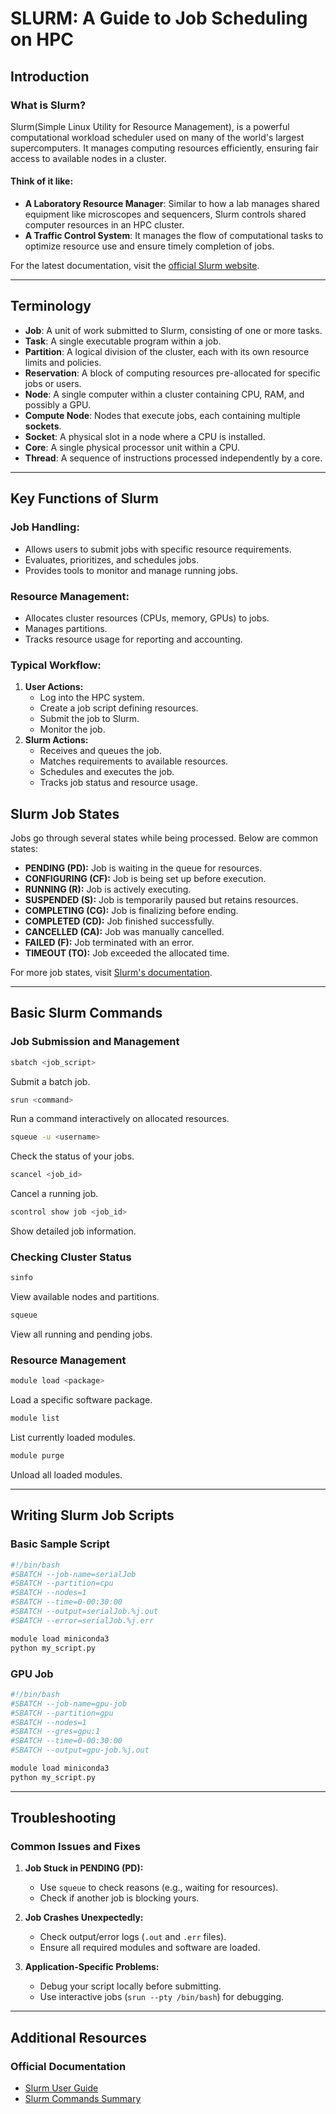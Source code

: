 # SLURM: A Guide to Job Scheduling on HPC

## Introduction

### What is Slurm?
Slurm(Simple Linux Utility for Resource Management), is a powerful computational workload scheduler used on many of the world's largest supercomputers. It manages computing resources efficiently, ensuring fair access to available nodes in a cluster. 

#### Think of it like:
- **A Laboratory Resource Manager**: Similar to how a lab manages shared equipment like microscopes and sequencers, Slurm controls shared computer resources in an HPC cluster.
- **A Traffic Control System**: It manages the flow of computational tasks to optimize resource use and ensure timely completion of jobs.

For the latest documentation, visit the [official Slurm website](https://slurm.schedmd.com/documentation.html).

---

## Terminology

- **Job**: A unit of work submitted to Slurm, consisting of one or more tasks.
- **Task**: A single executable program within a job.
- **Partition**: A logical division of the cluster, each with its own resource limits and policies.
- **Reservation**: A block of computing resources pre-allocated for specific jobs or users.
- **Node**: A single computer within a cluster containing CPU, RAM, and possibly a GPU.
- **Compute Node**: Nodes that execute jobs, each containing multiple **sockets**.
- **Socket**: A physical slot in a node where a CPU is installed.
- **Core**: A single physical processor unit within a CPU.
- **Thread**: A sequence of instructions processed independently by a core.

---

## Key Functions of Slurm

### Job Handling:
- Allows users to submit jobs with specific resource requirements.
- Evaluates, prioritizes, and schedules jobs.
- Provides tools to monitor and manage running jobs.

### Resource Management:
- Allocates cluster resources (CPUs, memory, GPUs) to jobs.
- Manages partitions.
- Tracks resource usage for reporting and accounting.

### Typical Workflow:
1. **User Actions:**
   - Log into the HPC system.
   - Create a job script defining resources.
   - Submit the job to Slurm.
   - Monitor the job.
2. **Slurm Actions:**
   - Receives and queues the job.
   - Matches requirements to available resources.
   - Schedules and executes the job.
   - Tracks job status and resource usage.


## Slurm Job States

Jobs go through several states while being processed. Below are common states:

- **PENDING (PD):** Job is waiting in the queue for resources.
- **CONFIGURING (CF):** Job is being set up before execution.
- **RUNNING (R):** Job is actively executing.
- **SUSPENDED (S):** Job is temporarily paused but retains resources.
- **COMPLETING (CG):** Job is finalizing before ending.
- **COMPLETED (CD):** Job finished successfully.
- **CANCELLED (CA):** Job was manually cancelled.
- **FAILED (F):** Job terminated with an error.
- **TIMEOUT (TO):** Job exceeded the allocated time.

For more job states, visit [Slurm's documentation](https://slurm.schedmd.com/squeue.html).

---

## Basic Slurm Commands

### Job Submission and Management
```bash
sbatch <job_script>
``` 
Submit a batch job.

```bash
srun <command>
``` 
Run a command interactively on allocated resources.

```bash
squeue -u <username>
``` 
Check the status of your jobs.

```bash
scancel <job_id>
``` 
Cancel a running job.

```bash
scontrol show job <job_id>
``` 
Show detailed job information.

### Checking Cluster Status
```bash
sinfo
``` 
View available nodes and partitions.

```bash
squeue
``` 
View all running and pending jobs.


### Resource Management
```bash
module load <package>
``` 
Load a specific software package.

```bash
module list
``` 
List currently loaded modules.

```bash
module purge
``` 
Unload all loaded modules.

---

## Writing Slurm Job Scripts

### Basic Sample Script
```bash
#!/bin/bash
#SBATCH --job-name=serialJob
#SBATCH --partition=cpu
#SBATCH --nodes=1
#SBATCH --time=0-00:30:00
#SBATCH --output=serialJob.%j.out
#SBATCH --error=serialJob.%j.err

module load miniconda3
python my_script.py
```


### GPU Job
```bash
#!/bin/bash
#SBATCH --job-name=gpu-job
#SBATCH --partition=gpu
#SBATCH --nodes=1
#SBATCH --gres=gpu:1
#SBATCH --time=0-00:30:00
#SBATCH --output=gpu-job.%j.out

module load miniconda3
python my_script.py
```

---

## Troubleshooting

### Common Issues and Fixes

1. **Job Stuck in PENDING (PD):**
   - Use `squeue` to check reasons (e.g., waiting for resources).
   - Check if another job is blocking yours.

2. **Job Crashes Unexpectedly:**
   - Check output/error logs (`.out` and `.err` files).
   - Ensure all required modules and software are loaded.

3. **Application-Specific Problems:**
   - Debug your script locally before submitting.
   - Use interactive jobs (`srun --pty /bin/bash`) for debugging.

---

## Additional Resources

### Official Documentation
- [Slurm User Guide](https://slurm.schedmd.com/quickstart.html)
- [Slurm Commands Summary](https://slurm.schedmd.com/pdfs/summary.pdf)
